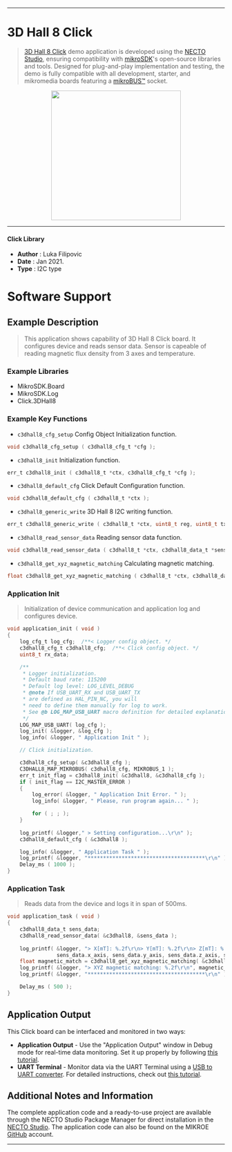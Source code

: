 
---
# 3D Hall 8 Click

> [3D Hall 8 Click](https://www.mikroe.com/?pid_product=MIKROE-4498) demo application is developed using
the [NECTO Studio](https://www.mikroe.com/necto), ensuring compatibility with [mikroSDK](https://www.mikroe.com/mikrosdk)'s
open-source libraries and tools. Designed for plug-and-play implementation and testing, the demo is fully compatible with
all development, starter, and mikromedia boards featuring a [mikroBUS&trade;](https://www.mikroe.com/mikrobus) socket.

<p align="center">
  <img src="https://www.mikroe.com/?pid_product=MIKROE-4498&image=1" height=300px>
</p>

---

#### Click Library

- **Author**        : Luka Filipovic
- **Date**          : Jan 2021.
- **Type**          : I2C type

# Software Support

## Example Description

> This application shows capability of 3D Hall 8 Click board. 
It configures device and reads sensor data. Sensor is capeable 
of reading magnetic flux density from 3 axes and temperature.

### Example Libraries

- MikroSDK.Board
- MikroSDK.Log
- Click.3DHall8

### Example Key Functions

- `c3dhall8_cfg_setup` Config Object Initialization function.
```c
void c3dhall8_cfg_setup ( c3dhall8_cfg_t *cfg );
```

- `c3dhall8_init` Initialization function.
```c
err_t c3dhall8_init ( c3dhall8_t *ctx, c3dhall8_cfg_t *cfg );
```

- `c3dhall8_default_cfg` Click Default Configuration function.
```c
void c3dhall8_default_cfg ( c3dhall8_t *ctx );
```

- `c3dhall8_generic_write` 3D Hall 8 I2C writing function.
```c
err_t c3dhall8_generic_write ( c3dhall8_t *ctx, uint8_t reg, uint8_t tx_buf )
```

- `c3dhall8_read_sensor_data` Reading sensor data function.
```c
void c3dhall8_read_sensor_data ( c3dhall8_t *ctx, c3dhall8_data_t *sensor_data );
```

- `c3dhall8_get_xyz_magnetic_matching` Calculating magnetic matching.
```c
float c3dhall8_get_xyz_magnetic_matching ( c3dhall8_t *ctx, c3dhall8_data_t sensor_data );
```

### Application Init

> Initialization of device communication and application log and configures device.

```c
void application_init ( void ) 
{
    log_cfg_t log_cfg;  /**< Logger config object. */
    c3dhall8_cfg_t c3dhall8_cfg;  /**< Click config object. */
    uint8_t rx_data;

    /** 
     * Logger initialization.
     * Default baud rate: 115200
     * Default log level: LOG_LEVEL_DEBUG
     * @note If USB_UART_RX and USB_UART_TX 
     * are defined as HAL_PIN_NC, you will 
     * need to define them manually for log to work. 
     * See @b LOG_MAP_USB_UART macro definition for detailed explanation.
     */
    LOG_MAP_USB_UART( log_cfg );
    log_init( &logger, &log_cfg );
    log_info( &logger, " Application Init " );

    // Click initialization.

    c3dhall8_cfg_setup( &c3dhall8_cfg );
    C3DHALL8_MAP_MIKROBUS( c3dhall8_cfg, MIKROBUS_1 );
    err_t init_flag = c3dhall8_init( &c3dhall8, &c3dhall8_cfg );
    if ( init_flag == I2C_MASTER_ERROR ) 
    {
        log_error( &logger, " Application Init Error. " );
        log_info( &logger, " Please, run program again... " );

        for ( ; ; );
    }
    
    log_printf( &logger," > Setting configuration...\r\n" );
    c3dhall8_default_cfg ( &c3dhall8 ); 

    log_info( &logger, " Application Task " );
    log_printf( &logger, "**************************************\r\n" );
    Delay_ms ( 1000 );
}
```

### Application Task

> Reads data from the device and logs it in span of 500ms.

```c
void application_task ( void ) 
{
    c3dhall8_data_t sens_data;
    c3dhall8_read_sensor_data( &c3dhall8, &sens_data );
    
    log_printf( &logger, "> X[mT]: %.2f\r\n> Y[mT]: %.2f\r\n> Z[mT]: %.2f \r\n> Temperature[C]: %.2f\r\n", 
                sens_data.x_axis, sens_data.y_axis, sens_data.z_axis, sens_data.temperature );
    float magnetic_match = c3dhall8_get_xyz_magnetic_matching( &c3dhall8, sens_data );
    log_printf( &logger, "> XYZ magnetic matching: %.2f\r\n", magnetic_match );
    log_printf( &logger, "**************************************\r\n" );

    Delay_ms ( 500 );
}
```

## Application Output

This Click board can be interfaced and monitored in two ways:
- **Application Output** - Use the "Application Output" window in Debug mode for real-time data monitoring.
Set it up properly by following [this tutorial](https://www.youtube.com/watch?v=ta5yyk1Woy4).
- **UART Terminal** - Monitor data via the UART Terminal using
a [USB to UART converter](https://www.mikroe.com/click/interface/usb?interface*=uart,uart). For detailed instructions,
check out [this tutorial](https://help.mikroe.com/necto/v2/Getting%20Started/Tools/UARTTerminalTool).

## Additional Notes and Information

The complete application code and a ready-to-use project are available through the NECTO Studio Package Manager for 
direct installation in the [NECTO Studio](https://www.mikroe.com/necto). The application code can also be found on
the MIKROE [GitHub](https://github.com/MikroElektronika/mikrosdk_click_v2) account.

---
